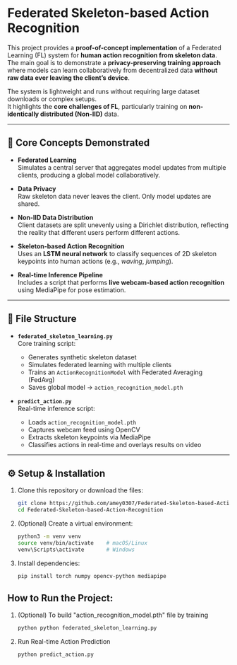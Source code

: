 # Federated Skeleton-based Action Recognition

This project provides a **proof-of-concept implementation** of a Federated Learning (FL) system for **human action recognition from skeleton data**.  
The main goal is to demonstrate a **privacy-preserving training approach** where models can learn collaboratively from decentralized data **without raw data ever leaving the client’s device**.

The system is lightweight and runs without requiring large dataset downloads or complex setups.  
It highlights the **core challenges of FL**, particularly training on **non-identically distributed (Non-IID)** data.

---

## 🚀 Core Concepts Demonstrated

- **Federated Learning**  
  Simulates a central server that aggregates model updates from multiple clients, producing a global model collaboratively.

- **Data Privacy**  
  Raw skeleton data never leaves the client. Only model updates are shared.

- **Non-IID Data Distribution**  
  Client datasets are split unevenly using a Dirichlet distribution, reflecting the reality that different users perform different actions.

- **Skeleton-based Action Recognition**  
  Uses an **LSTM neural network** to classify sequences of 2D skeleton keypoints into human actions (e.g., *waving*, *jumping*).

- **Real-time Inference Pipeline**  
  Includes a script that performs **live webcam-based action recognition** using MediaPipe for pose estimation.

---

## 📂 File Structure

- **`federated_skeleton_learning.py`**  
  Core training script:
  - Generates synthetic skeleton dataset  
  - Simulates federated learning with multiple clients  
  - Trains an `ActionRecognitionModel` with Federated Averaging (FedAvg)  
  - Saves global model → `action_recognition_model.pth`

- **`predict_action.py`**  
  Real-time inference script:
  - Loads `action_recognition_model.pth`  
  - Captures webcam feed using OpenCV  
  - Extracts skeleton keypoints via MediaPipe  
  - Classifies actions in real-time and overlays results on video  

---

## ⚙️ Setup & Installation

1. Clone this repository or download the files:
   ```bash
   git clone https://github.com/amey0307/Federated-Skeleton-based-Action-Recognition.git
   cd Federated-Skeleton-based-Action-Recognition

2.	(Optional) Create a virtual environment:
    ```bash
    python3 -m venv venv
    source venv/bin/activate    # macOS/Linux
    venv\Scripts\activate       # Windows

3.	Install dependencies:
    ```bash
    pip install torch numpy opencv-python mediapipe

## How to Run the Project:
1. (Optional) To build "action_recognition_model.pth" file by training
    ```bash
    python python federated_skeleton_learning.py

2. Run Real-time Action Prediction
    ```bash
    python predict_action.py